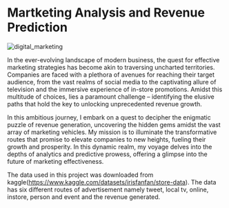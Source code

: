 # Martketing Analysis and Revenue Prediction

![digital_marketing](https://github.com/Tshifhumulo10/Martketing-Analysis-and-Revenue-Prediction/assets/115041717/3e8b1f7c-9ac4-433f-a2af-12eeba4d9937)


In the ever-evolving landscape of modern business, the quest for effective marketing strategies has become akin to traversing uncharted territories. Companies are faced with a plethora of avenues for reaching their target audience, from the vast realms of social media to the captivating allure of television and the immersive experience of in-store promotions. Amidst this multitude of choices, lies a paramount challenge – identifying the elusive paths that hold the key to unlocking unprecedented revenue growth.

In this ambitious journey, I embark on a quest to decipher the enigmatic puzzle of revenue generation, uncovering the hidden gems amidst the vast array of marketing vehicles. My mission is to illuminate the transformative routes that promise to elevate companies to new heights, fueling their growth and prosperity. In this dynamic realm, my voyage delves into the depths of analytics and predictive prowess, offering a glimpse into the future of marketing effectiveness.

The data used in this project was downloaded from kaggle(https://www.kaggle.com/datasets/irisfanfan/store-data). The data has six different routes of advertisement namely tweet, local tv, online, instore, person and event and the revenue generated. 
